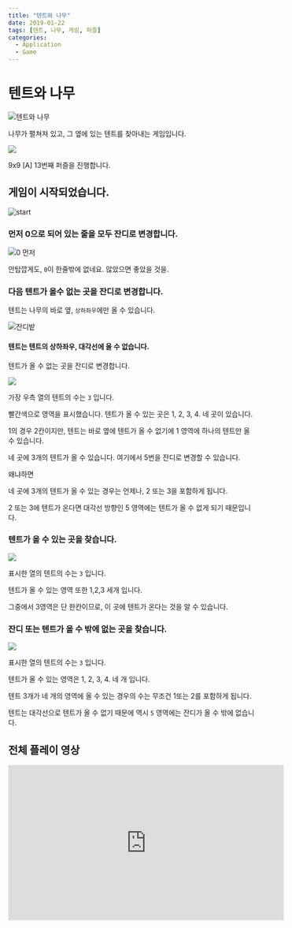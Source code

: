 ```yaml
---
title: "텐트와 나무"
date: 2019-01-22
tags: [텐트, 나무, 게임, 퍼즐]
categories:
  - Application
  - Game
---
```


# 텐트와 나무

![텐트와 나무](https://content.screencast.com/users/beneapp/folders/Snagit/media/08a81e71-07b8-4927-b8c5-51d89e97f206/2019-01-22_22-48-51.png)

나무가 펼쳐져 있고, 그 옆에 있는 텐트를 찾아내는 게임입니다.

![](https://monosnap.com/image/VurVprMlq9OrRXhhU2jU1XkR8o5mbX.png)

9x9 [A] 13번째 퍼즐을 진행합니다.

## 게임이 시작되었습니다.

![start](https://monosnap.com/image/jkMje0D2YpQgOWzI6NTI26hNAnR0cL.png)

### 먼저 0으로 되어 있는 줄을 모두 잔디로 변경합니다.

![0 먼저](https://monosnap.com/image/yDvTu8Q03gPW2PaFI8MjCttFk8ko6V.png)

안탑깝게도, `0`이 한줄밖에 없네요. 많았으면 좋았을 것을.

### 다음 텐트가 올수 없는 곳을 잔디로 변경합니다.

텐트는 나무의 바로 옆, `상하좌우`에만 올 수 있습니다.

![잔디밭](https://monosnap.com/image/4J2Y9h9is7Ze1CWKef2JHlCMGYBd7N.png)

#### 텐트는 텐트의 상하좌우, 대각선에 올 수 없습니다.

텐트가 올 수 없는 곳을 잔디로 변경합니다.

![](https://monosnap.com/image/CKFSA80WC2cSZByjcqalxGCZybdKQX.png)

가장 우측 열의 텐트의 수는 `3` 입니다.

빨간색으로 영역을 표시했습니다. 텐트가 올 수 있는 곳은 1, 2, 3, 4. 네 곳이 있습니다.

1의 경우 2칸이지만, 텐트는 바로 옆에 텐트가 올 수 없기에 1 영역에 하나의 텐트만 올 수 있습니다.

네 곳에 3개의 텐트가 올 수 있습니다. 여기에서 5번을 잔디로 변경할 수 있습니다.

왜냐하면

네 곳에 3개의 텐트가 올 수 있는 경우는 언제나, 2 또는 3을 포함하게 됩니다.

2 또는 3에 텐트가 온다면 대각선 방향인 5 영역에는 텐트가 올 수 없게 되기 때문입니다.

### 텐트가 올 수 있는 곳을 찾습니다.

![](https://monosnap.com/image/k6YznPH7GHHb2b0F2ztL0qkKXbJvaz.png)

표시한 열의 텐트의 수는 `3` 입니다.

텐트가 올 수 있는 영역 또한 1,2,3 세개 입니다.

그중에서 3영역은 단 한칸이므로, 이 곳에 텐트가 온다는 것을 알 수 있습니다.

### 잔디 또는 텐트가 올 수 밖에 없는 곳을 찾습니다.

![](https://monosnap.com/image/EqmDptq2eCjt2S1LpKNzHiol4Llrg9.png)

표시한 열의 텐트의 수는 `3` 입니다.

텐트가 올 수 있는 영역은 1, 2, 3, 4. 네 개 입니다.

텐트 3개가 네 개의 영역에 올 수 있는 경우의 수는 무조건 1또는 2를 포함하게 됩니다.

텐트는 대각선으로 텐트가 올 수 없기 때문에 역시 `5` 영역에는 잔디가 올 수 밖에 없습니다.

## 전체 플레이 영상

<iframe width="560" height="315" src="https://www.youtube.com/embed/zjbbG84FqnY" frameborder="0" allow="accelerometer; autoplay; encrypted-media; gyroscope; picture-in-picture" allowfullscreen></iframe>
